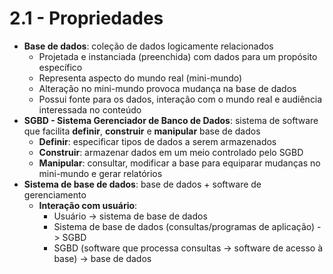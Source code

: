 # 2.1 - Propriedades

* **Base de dados**: coleção de dados logicamente relacionados
  * Projetada e instanciada (preenchida) com dados para um propósito específico
  * Representa aspecto do mundo real (mini-mundo)
  * Alteração no mini-mundo provoca mudança na base de dados
  * Possui fonte para os dados, interação com o mundo real e audiência interessada no conteúdo
* **SGBD - Sistema Gerenciador de Banco de Dados**: sistema de software que facilita **definir**, **construir** e **manipular** base de dados
  * **Definir**: especificar tipos de dados a serem armazenados
  * **Construir**: armazenar dados em um meio controlado pelo SGBD
  * **Manipular**: consultar, modificar a base para equiparar mudanças no mini-mundo e gerar relatórios
* **Sistema de base de dados**: base de dados + software de gerenciamento
  * **Interação com usuário**:
    * Usuário -> sistema de base de dados
    * Sistema de base de dados (consultas/programas de aplicação) -> SGBD
    * SGBD (software que processa consultas -> software de acesso à base) -> base de dados